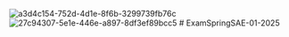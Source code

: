 ![a3d4c154-752d-4d1e-8f6b-3299739fb76c](https://github.com/user-attachments/assets/ed659e5d-91f7-4042-b40b-246b18c72227)
![27c94307-5e1e-446e-a897-8df3ef89bcc5](https://github.com/user-attachments/assets/ce9274cc-ece5-4ea5-9fd4-06b06bb69bcc)
﻿# ExamSpringSAE-01-2025
